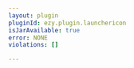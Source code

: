 ```yaml
---
layout: plugin
pluginId: ezy.plugin.launchericon
isJarAvailable: true
error: NONE
violations: []

---
```

